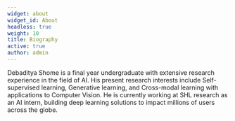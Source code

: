 ```yaml
---
widget: about
widget_id: About
headless: true
weight: 10
title: Biography
active: true
author: admin
---
```

Debaditya Shome is a final year undergraduate with extensive research experience in the field of AI. His present research interests include Self-supervised learning, Generative learning, and Cross-modal learning with applications to Computer Vision. 
He is currently working at SHL research as an AI intern, building deep learning solutions to impact millions of users across the globe. 